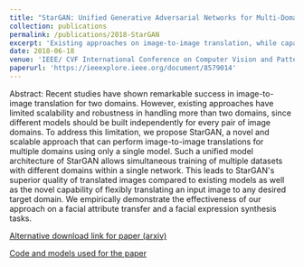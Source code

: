```yaml
---
title: "StarGAN: Unified Generative Adversarial Networks for Multi-Domain Image-to-Image Translation"
collection: publications
permalink: /publications/2018-StarGAN
excerpt: 'Existing approaches on image-to-image translation, while capable of producing high-quality translation images, were limited to one-on-one translations and also less robust on multiple domains. To address this limitation, we introduced StarGAN, a model that uses a simple yet effective approach, one-hot masking, and show through facial image translation tasks that our model is capable of performing multiple forms of image translations.'
date: 2018-06-18
venue: 'IEEE/ CVF International Conference on Computer Vision and Pattern Recognition (CVPR)'
paperurl: 'https://ieeexplore.ieee.org/document/8579014'
---
```


Abstract: Recent studies have shown remarkable success in image-to-image translation for two domains. However, existing approaches have limited scalability and robustness in handling more than two domains, since different models should be built independently for every pair of image domains. To address this limitation, we propose StarGAN, a novel and scalable approach that can perform image-to-image translations for multiple domains using only a single model. Such a unified model architecture of StarGAN allows simultaneous training of multiple datasets with different domains within a single network. This leads to StarGAN's superior quality of translated images compared to existing models as well as the novel capability of flexibly translating an input image to any desired target domain. We empirically demonstrate the effectiveness of our approach on a facial attribute transfer and a facial expression synthesis tasks.

[Alternative download link for paper (arxiv)](https://arxiv.org/abs/1711.09020)

[Code and models used for the paper](https://github.com/yunjey/stargan)